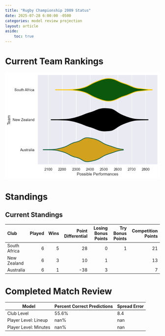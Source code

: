 ```yaml
---  
title: "Rugby Championship 2009 Status"  
date: 2025-07-28 6:00:00 -0500  
categories: model review projection  
layout: article  
aside:  
    toc: true  
---
```

# Current Team Rankings


![Club Rankings](plots/rankings_Rugby_Championship_2009.png)
# Standings

## Current Standings


| Club         |   Played |   Wins |   Point Differential |   Losing Bonus Points |   Try Bonus Points |   Competition Points |
|:-------------|---------:|-------:|---------------------:|----------------------:|-------------------:|---------------------:|
| South Africa |        6 |      5 |                   28 |                     0 |                  1 |                   21 |
| New Zealand  |        6 |      3 |                   10 |                     1 |                    |                   13 |
| Australia    |        6 |      1 |                  -38 |                     3 |                    |                    7 |



# Completed Match Review


| Model | Percent Correct Predictions | Spread Error |
| ------ | ------ | ------ |
| Club Level | 55.6% | 8.4 |
| Player Level: Lineup | nan% | nan |
| Player Level: Minutes | nan% | nan |

